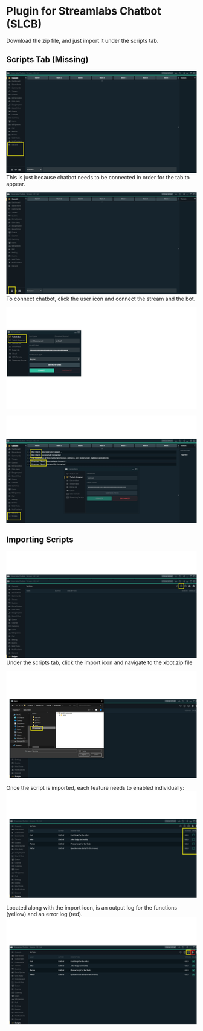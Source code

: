 # Plugin for Streamlabs Chatbot (SLCB)
Download the zip file, and just import it under the scripts tab.

## Scripts Tab (Missing)
![Scripts Tab hidden](https://github.com/xinthral/streamlabs/blob/main/photos/1_missing_scripts_tab.jpg?raw=true)
This is just because chatbot needs to be connected in order for the tab to appear.

![Connect to stream and bot to steram](https://github.com/xinthral/streamlabs/blob/main/photos/2_click_user_icon.jpg?raw=true)
To connect chatbot, click the user icon and connect the stream and the bot.

![Both need to be connected](https://github.com/xinthral/streamlabs/blob/main/photos/3_connect_bot_streamer.jpg?raw=true)

![Visual Confirmation](https://github.com/xinthral/streamlabs/blob/main/photos/4_connection_happened.jpg?raw=true)

## Importing Scripts
![Import icon makes life easy](https://github.com/xinthral/streamlabs/blob/main/photos/5_click_import_button.jpg?raw=true)
Under the scripts tab, click the import icon and navigate to the xbot.zip file

![That's the good stuff](https://github.com/xinthral/streamlabs/blob/main/photos/6_import_zip.jpg?raw=true)

Once the script is imported, each feature needs to enabled individually:
![Enable the scripts](https://github.com/xinthral/streamlabs/blob/main/photos/7_enable_scripts.jpg?raw=true)

Located along with the import icon, is an output log for the functions (yellow) and an error log (red).
![Additional Icon Details](https://github.com/xinthral/streamlabs/blob/main/photos/8_logging_icons.jpg?raw=true)
